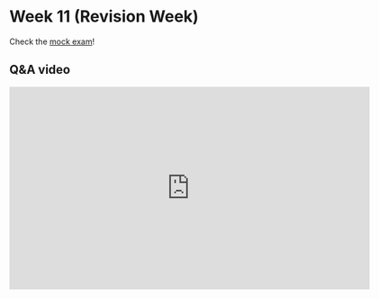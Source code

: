 # Week 11 (Revision Week)

Check the [mock exam](mock.pdf)!

## Q&A video

<iframe width="640" height="360" src="https://web.microsoftstream.com/embed/video/53bc2625-17f1-46b6-98a4-4acb784de035?autoplay=false&amp;showinfo=true" allowfullscreen style="border:none;"></iframe>
